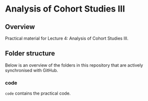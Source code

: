 # Analysis of Cohort Studies III

## Overview

Practical material for Lecture 4: Analysis of Cohort Studies III.

## Folder structure

Below is an overview of the folders in this repository that are actively synchronised with GitHub.

### code

`code` contains the practical code.
